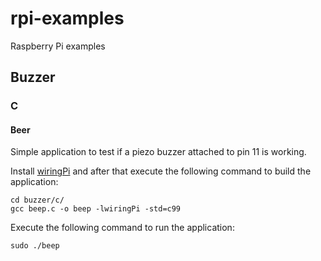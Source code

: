 # rpi-examples
Raspberry Pi examples

## Buzzer

### C

#### Beer

Simple application to test if a piezo buzzer attached to pin 11 is working.

Install [wiringPi](http://wiringpi.com/download-and-install/) and after that execute the following command to build the application:

```
cd buzzer/c/
gcc beep.c -o beep -lwiringPi -std=c99
```

Execute the following command to run the application:
```
sudo ./beep
```
